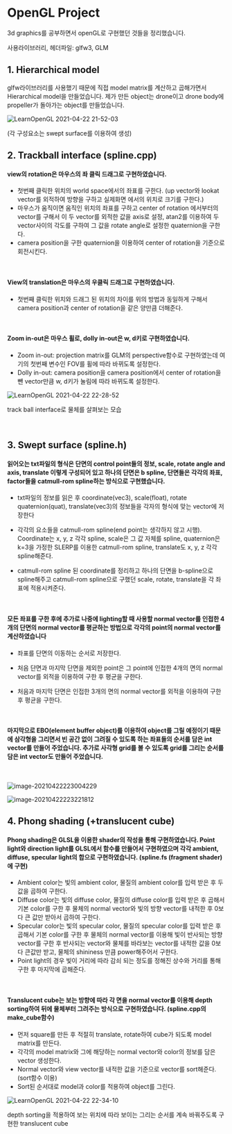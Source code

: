 # OpenGL Project



3d graphics를 공부하면서 openGL로 구현했던 것들을 정리했습니다.



사용라이브러리, 헤더파일: glfw3, GLM



## 1. Hierarchical model

glfw라이브러리를 사용했기 때문에 직접 model matrix를 계산하고 곱해가면서 Hierarchical model을 만들었습니다. 제가 만든 object는 drone이고 drone body에 propeller가 돌아가는 object를 만들었습니다. 

![LearnOpenGL 2021-04-22 21-52-03](README.assets/1.gif)

 (각 구성요소는 swept surface를 이용하여 생성)

 

## 2. Trackball interface (spline.cpp)

#### view의 rotation은 마우스의 좌 클릭 드래그로 구현하였습니다.

- 첫번째 클릭한 위치의 world space에서의 좌표를 구한다. (up vector와 lookat vector를 외적하여 방향을 구하고 실제화면 에서의 위치로 크기를 구한다.)
- 마우스가 움직이면 움직인 위치의 좌표를 구하고 center of rotation 에서부터의 vector를 구해서 이 두 vector를 외적한 값을 axis로 설정, atan2를 이용하여 두 vector사이의 각도를 구하여 그 값을 rotate angle로 설정한 quaternion을 구한다.
- camera position을 구한 quaternion을 이용하여 center of rotation을 기준으로 회전시킨다.

&nbsp;



#### View의 translation은 마우스의 우클릭 드래그로 구현하였습니다.

- 첫번째 클릭한 위치와 드래그 된 위치의 차이를 위의 방법과 동일하게 구해서 camera position과 center of rotation을 같은 양만큼 더해준다.

&nbsp;



#### Zoom in-out은 마우스 휠로, dolly in-out은 w, d키로 구현하였습니다.

- Zoom in-out: projection matrix를 GLM의 perspective함수로 구현하였는데 여기의 첫번째 변수인 FOV를 휠에 따라 바뀌도록 설정한다.
- Dolly in-out: camera position을 camera position에서 center of rotation을 뺀 vector만큼 w, d키가 눌림에 따라 바뀌도록 설정한다.

 ![LearnOpenGL 2021-04-22 22-28-52](README.assets/2.gif)

 track ball interface로 물체를 살펴보는 모습  

&nbsp;



##  3. Swept surface (spline.h)

#### 읽어오는 txt파일의 형식은 단면의 control point들의 정보, scale, rotate angle and axis, translate 이렇게 구성되어 있고 하나의 단면은 b spline, 단면들은 각각의 좌표, factor들을 catmull-rom spline하는 방식으로 구현했습니다.

- txt파일의 정보를 읽은 후 coordinate(vec3), scale(float), rotate quaternion(quat), translate(vec3)의 정보들을 각자의 형식에 맞는 vector에 저장한다

- 각각의 요소들을 catmull-rom spline(end point는 생각하지 않고 시행). Coordinate는 x, y, z 각각 spline, scale은 그 값 자체를 spline, quaternion은 k=3을 가정한 SLERP를 이용한 catmull-rom spline, translate도 x, y, z 각각 spline해준다.

- catmull-rom spline 된 coordinate를 정리하고 하나의 단면을 b-spline으로 spline해주고 catmull-rom spline으로 구했던 scale, rotate, translate을 각 좌표에 적용시켜준다.

 &nbsp;



#### 모든 좌표를 구한 후에 추가로 나중에 lighting할 때 사용할 normal vector를 인접한 4개의 단면의 normal vector를 평균하는 방법으로 각각의 point의 normal vector를 계산하였습니다

- 좌표를 단면의 이동하는 순서로 저장한다.

- 처음 단면과 마지막 단면을 제외한 point은 그 point에 인접한 4개의 면의 normal vector를 외적을 이용하여 구한 후 평균을 구한다.

- 처음과 마지막 단면은 인접한 3개의 면의 normal vector를 외적을 이용하여 구한 후 평균을 구한다.

&nbsp;



#### 마지막으로 EBO(element buffer object)를 이용하여 object를 그릴 예정이기 때문에 삼각형을 그리면서 빈 공간 없이 그려질 수 있도록 하는 좌표들의 순서를 담은 int vector를 만들어 주었습니다. 추가로 사각형 grid를 볼 수 있도록 grid를 그리는 순서를 담은 int vector도 만들어 주었습니다.

&nbsp;



![image-20210422223004229](README.assets/image-20210422223004229.png)

![image-20210422223221812](README.assets/image-20210422223221812.png)



 

## 4. Phong shading (+translucent cube)

#### Phong shading은 GLSL을 이용한 shader의 작성을 통해 구현하였습니다. Point light와 direction light를 GLSL에서 함수를 만들어서 구현하였으며 각각 ambient, diffuse, specular light의 합으로 구현하였습니다. (spline.fs (fragment shader)에 구현)

- Ambient color는 빛의 ambient color, 물질의 ambient color를 입력 받은 후 두 값을 곱하여 구한다.
- Diffuse color는 빛의 diffuse color, 물질의 diffuse color를 입력 받은 후 곱해서 기본 color를 구한 후 물체의 normal vector와 빛의 방향 vector를 내적한 후 0보다 큰 값만 받아서 곱하여 구한다.
- Specular color는 빛의 specular color, 물질의 specular color를 입력 받은 후 곱해서 기본 color를 구한 후 물체의 normal vector를 이용해 빛이 반사되는 방향 vector를 구한 후 반사되는 vector와 물체를 바라보는 vector를 내적한 값을 0보다 큰값만 받고, 물체의 shininess 만큼 power해주어서 구한다.
- Point light의 경우 빛이 거리에 따라 감쇠 되는 정도를 정해진 상수와 거리를 통해 구한 후 마지막에 곱해준다.

&nbsp;



#### Translucent cube는 보는 방향에 따라 각 면을 normal vector를 이용해 depth sorting하여 뒤에 물체부터 그려주는 방식으로 구현하였습니다. (spline.cpp의 make_cube함수)

- 먼저 square를 만든 후 적절히 translate, rotate하여 cube가 되도록 model matrix를 만든다.
- 각각의 model matrix와 그에 해당하는 normal vector와 color의 정보를 담은 vector 생성한다. 
- Normal vector와 view vector를 내적한 값을 기준으로 vector를 sort해준다. (sort함수 이용)
- Sort된 순서대로 model과 color를 적용하여 object를 그린다.



![LearnOpenGL 2021-04-22 22-34-10](README.assets/3.gif)

depth sorting을 적용하여 보는 위치에 따라 보이는 그리는 순서를 계속 바꿔주도록 구현한 translucent cube